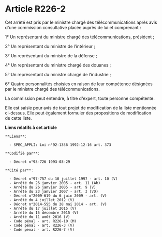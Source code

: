 # Article R226-2

Cet arrêté est pris par le ministre chargé des télécommunications après avis d'une commission consultative placée auprès de
lui et comprenant :

1° Un représentant du ministre chargé des télécommunications, président ;

2° Un représentant du ministre de l'intérieur ;

3° Un représentant du ministre de la défense ;

4° Un représentant du ministre chargé des douanes ;

5° Un représentant du ministre chargé de l'industrie ;

6° Quatre personnalités choisies en raison de leur compétence désignées par le ministre chargé des télécommunications.

La commission peut entendre, à titre d'expert, toute personne compétente.

Elle est saisie pour avis de tout projet de modification de la liste mentionnée ci-dessus. Elle peut également formuler des
propositions de modification de cette liste.

**Liens relatifs à cet article**

	**Liens**:

	  - SPEC_APPLI: Loi n°92-1336 1992-12-16 art. 373

	**Codifié par**:

	  - Décret n°93-726 1993-03-29

	**Cité par**:

	  - Décret n°97-757 du 10 juillet 1997 - art. 10 (V)
	  - Arrêté du 26 janvier 2005 - art. 11 (Ab)
	  - Arrêté du 26 janvier 2005 - art. 9 (V)
	  - Arrêté du 23 janvier 2007 - art. 3 (VD)
	  - Décret n°2009-619 du 6 juin 2009 - art. (V)
	  - Arrêté du 4 juillet 2012 (V)
	  - Décret n°2014-555 du 28 mai 2014 - art. (V)
	  - Arrêté du 17 juillet 2015 (V)
	  - Arrêté du 15 décembre 2015 (V)
	  - Arrêté du 11 août 2016 (V)
	  - Code pénal - art. R226-10 (M)
	  - Code pénal - art. R226-3 (V)
	  - Code pénal - art. R226-7 (V)
